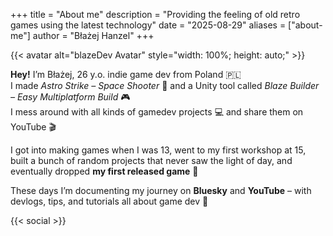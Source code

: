 +++
title = "About me"
description = "Providing the feeling of old retro games using the latest technology"
date = "2025-08-29"
aliases = ["about-me"]
author = "Błażej Hanzel"
+++

{{< avatar alt="blazeDev Avatar" style="width: 100%; height: auto;" >}}

**Hey!** I’m Błażej, 26 y.o. indie game dev from Poland 🇵🇱  
I made *Astro Strike – Space Shooter* 👾 and a Unity tool called *Blaze Builder – Easy Multiplatform Build* 🎮  
I mess around with all kinds of gamedev projects 💻 and share them on YouTube 🎬

I got into making games when I was 13, went to my first workshop at 15, built a bunch of random projects that never saw the light of day, and eventually dropped **my first released game** 🥳  

These days I’m documenting my journey on **Bluesky** and **YouTube** – with devlogs, tips, and tutorials all about game dev 🚀

{{< social >}}
